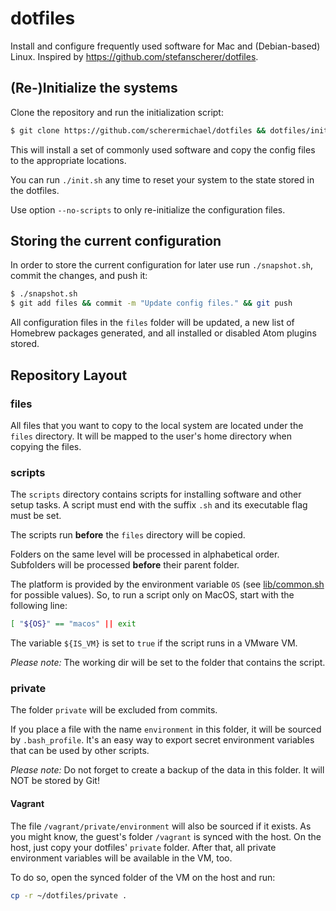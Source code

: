 # dotfiles

Install and configure frequently used software for Mac and (Debian-based) Linux. Inspired by https://github.com/stefanscherer/dotfiles.

## (Re-)Initialize the systems

Clone the repository and run the initialization script:

```bash
$ git clone https://github.com/scherermichael/dotfiles && dotfiles/init.sh
```

This will install a set of commonly used software and copy the config files to the appropriate locations.

You can run `./init.sh` any time to reset your system to the state stored in the dotfiles.

Use option `--no-scripts` to only re-initialize the configuration files.

## Storing the current configuration

In order to store the current configuration for later use run `./snapshot.sh`, commit the changes, and push it:

  ```bash
  $ ./snapshot.sh
  $ git add files && commit -m "Update config files." && git push
  ```

All configuration files in the `files` folder will be updated, a new list of Homebrew packages generated, and all installed or disabled Atom plugins stored.

## Repository Layout

### files

All files that you want to copy to the local system are located under the `files` directory. It will be mapped to the user's home directory when copying the files.

### scripts

The `scripts` directory contains scripts for installing software and other setup tasks. A script must end with the suffix `.sh` and its executable flag must be set.

The scripts run **before** the `files` directory will be copied.

Folders on the same level will be processed in alphabetical order. Subfolders will be processed **before** their parent folder.

The platform is provided by the environment variable `OS` (see [lib/common.sh](lib/common.sh) for possible values). So, to run a script only on MacOS, start with the following line:

```bash
[ "${OS}" == "macos" || exit
```

The variable `${IS_VM}` is set to `true` if the script runs in a VMware VM.

*Please note:* The working dir will be set to the folder that contains the script.

### private

The folder `private` will be excluded from commits.

If you place a file with the name `environment` in this folder, it will be sourced by `.bash_profile`. It's an easy way to export secret environment variables that can be used by other scripts.  

*Please note:* Do not forget to create a backup of the data in this folder. It will NOT be stored by Git!

#### Vagrant

The file `/vagrant/private/environment` will also be sourced if it exists. As you might know, the guest's folder `/vagrant` is synced with the host. On the host, just copy your dotfiles' `private` folder. After that, all private environment variables will be available in the VM, too.

To do so, open the synced folder of the VM on the host and run:

```bash
cp -r ~/dotfiles/private .
```
